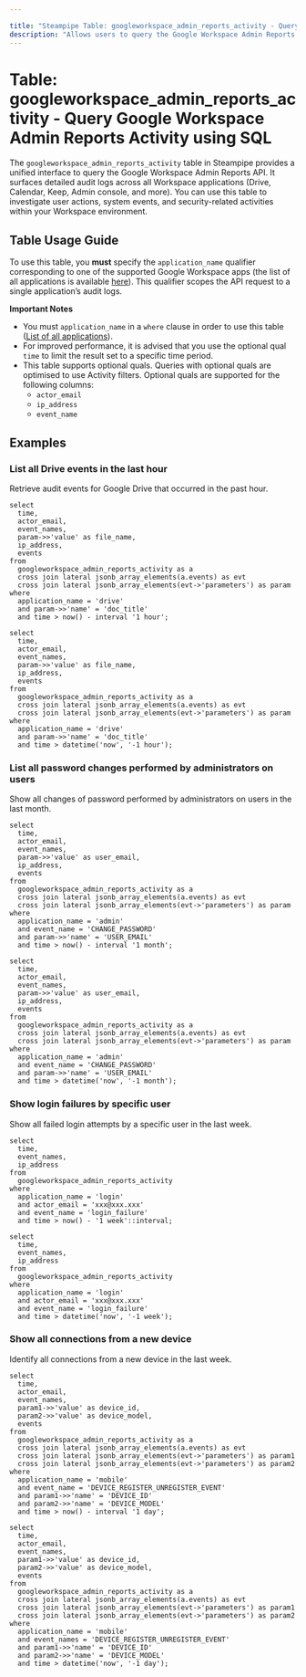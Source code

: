 ```yaml
---

title: "Steampipe Table: googleworkspace_admin_reports_activity - Query Google Workspace Admin Reports Activity using SQL"
description: "Allows users to query the Google Workspace Admin Reports API to retrieve detailed audit activity logs across various Google Workspace applications."
---
```


# Table: googleworkspace_admin_reports_activity - Query Google Workspace Admin Reports Activity using SQL

The `googleworkspace_admin_reports_activity` table in Steampipe provides a unified interface to query the Google Workspace Admin Reports API. It surfaces detailed audit logs across all Workspace applications (Drive, Calendar, Keep, Admin console, and more). You can use this table to investigate user actions, system events, and security-related activities within your Workspace environment.

## Table Usage Guide

To use this table, you **must** specify the `application_name` qualifier corresponding to one of the supported Google Workspace apps (the list of all applications is available [here](https://developers.google.com/workspace/admin/reports/reference/rest/v1/activities/list?hl=fr#applicationname)). This qualifier scopes the API request to a single application’s audit logs.

**Important Notes**

- You must `application_name` in a `where` clause in order to use this table ([List of all applications](https://developers.google.com/workspace/admin/reports/reference/rest/v1/activities/list?hl=fr#applicationname)).
- For improved performance, it is advised that you use the optional qual `time` to limit the result set to a specific time period.
- This table supports optional quals. Queries with optional quals are optimised to use Activity filters. Optional quals are supported for the following columns:
  - `actor_email`
  - `ip_address`
  - `event_name`

## Examples

### List all Drive events in the last hour

Retrieve audit events for Google Drive that occurred in the past hour.

```sql+postgres
select
  time,
  actor_email,
  event_names,
  param->>'value' as file_name,
  ip_address,
  events
from
  googleworkspace_admin_reports_activity as a 
  cross join lateral jsonb_array_elements(a.events) as evt 
  cross join lateral jsonb_array_elements(evt->'parameters') as param 
where
  application_name = 'drive' 
  and param->>'name' = 'doc_title' 
  and time > now() - interval '1 hour';
```

```sql+sqlite
select
  time,
  actor_email,
  event_names,
  param->>'value' as file_name,
  ip_address,
  events
from
  googleworkspace_admin_reports_activity as a 
  cross join lateral jsonb_array_elements(a.events) as evt 
  cross join lateral jsonb_array_elements(evt->'parameters') as param 
where
  application_name = 'drive' 
  and param->>'name' = 'doc_title' 
  and time > datetime('now', '-1 hour');
```

### List all password changes performed by administrators on users

Show all changes of password performed by administrators on users in the last month.

```sql+postgres
select
  time,
  actor_email,
  event_names,
  param->>'value' as user_email,
  ip_address,
  events
from
  googleworkspace_admin_reports_activity as a
  cross join lateral jsonb_array_elements(a.events) as evt
  cross join lateral jsonb_array_elements(evt->'parameters') as param
where
  application_name = 'admin'
  and event_name = 'CHANGE_PASSWORD'
  and param->>'name' = 'USER_EMAIL'
  and time > now() - interval '1 month';
```

```sql+sqlite
select
  time,
  actor_email,
  event_names,
  param->>'value' as user_email,
  ip_address,
  events
from
  googleworkspace_admin_reports_activity as a
  cross join lateral jsonb_array_elements(a.events) as evt
  cross join lateral jsonb_array_elements(evt->'parameters') as param
where
  application_name = 'admin'
  and event_name = 'CHANGE_PASSWORD'
  and param->>'name' = 'USER_EMAIL'
  and time > datetime('now', '-1 month');
```

### Show login failures by specific user 

Show all failed login attempts by a specific user in the last week.

```sql+postgres
select
  time,
  event_names,
  ip_address
from
  googleworkspace_admin_reports_activity
where
  application_name = 'login'
  and actor_email = 'xxx@xxx.xxx'
  and event_name = 'login_failure'
  and time > now() - '1 week'::interval;
```

```sql+sqlite
select
  time,
  event_names,
  ip_address
from
  googleworkspace_admin_reports_activity
where
  application_name = 'login'
  and actor_email = 'xxx@xxx.xxx'
  and event_name = 'login_failure'
  and time > datetime('now', '-1 week');
```

### Show all connections from a new device

Identify all connections from a new device in the last week.

```sql+postgres
select
  time,
  actor_email,
  event_names,
  param1->>'value' as device_id,
  param2->>'value' as device_model,
  events
from
  googleworkspace_admin_reports_activity as a
  cross join lateral jsonb_array_elements(a.events) as evt
  cross join lateral jsonb_array_elements(evt->'parameters') as param1
  cross join lateral jsonb_array_elements(evt->'parameters') as param2
where
  application_name = 'mobile'
  and event_name = 'DEVICE_REGISTER_UNREGISTER_EVENT'
  and param1->>'name' = 'DEVICE_ID'
  and param2->>'name' = 'DEVICE_MODEL'
  and time > now() - interval '1 day';
```

```sql+sqlite
select
  time,
  actor_email,
  event_names,
  param1->>'value' as device_id,
  param2->>'value' as device_model,
  events
from
  googleworkspace_admin_reports_activity as a
  cross join lateral jsonb_array_elements(a.events) as evt
  cross join lateral jsonb_array_elements(evt->'parameters') as param1
  cross join lateral jsonb_array_elements(evt->'parameters') as param2
where
  application_name = 'mobile'
  and event_names = 'DEVICE_REGISTER_UNREGISTER_EVENT'
  and param1->>'name' = 'DEVICE_ID'
  and param2->>'name' = 'DEVICE_MODEL'
  and time > datetime('now', '-1 day');
```